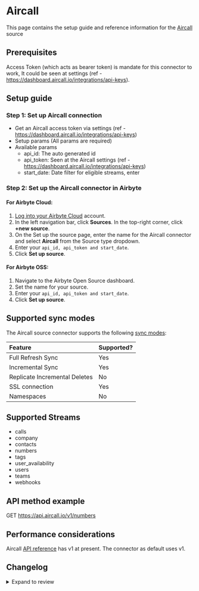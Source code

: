 # Aircall

This page contains the setup guide and reference information for the [Aircall](https://developer.aircall.io/api-references/#rest-api) source

## Prerequisites

Access Token (which acts as bearer token) is mandate for this connector to work, It could be seen at settings (ref - https://dashboard.aircall.io/integrations/api-keys).

## Setup guide

### Step 1: Set up Aircall connection

- Get an Aircall access token via settings (ref - https://dashboard.aircall.io/integrations/api-keys)
- Setup params (All params are required)
- Available params
  - api_id: The auto generated id
  - api_token: Seen at the Aircall settings (ref - https://dashboard.aircall.io/integrations/api-keys)
  - start_date: Date filter for eligible streams, enter

### Step 2: Set up the Aircall connector in Airbyte

#### For Airbyte Cloud:

1. [Log into your Airbyte Cloud](https://cloud.airbyte.io/workspaces) account.
2. In the left navigation bar, click **Sources**. In the top-right corner, click **+new source**.
3. On the Set up the source page, enter the name for the Aircall connector and select **Aircall** from the Source type dropdown.
4. Enter your `api_id, api_token and start_date`.
5. Click **Set up source**.

#### For Airbyte OSS:

1. Navigate to the Airbyte Open Source dashboard.
2. Set the name for your source.
3. Enter your `api_id, api_token and start_date`.
4. Click **Set up source**.

## Supported sync modes

The Aircall source connector supports the following [sync modes](https://docs.airbyte.com/cloud/core-concepts#connection-sync-modes):

| Feature                       | Supported? |
| :---------------------------- | :--------- |
| Full Refresh Sync             | Yes        |
| Incremental Sync              | Yes        |
| Replicate Incremental Deletes | No         |
| SSL connection                | Yes        |
| Namespaces                    | No         |

## Supported Streams

- calls
- company
- contacts
- numbers
- tags
- user_availability
- users
- teams
- webhooks

## API method example

GET https://api.aircall.io/v1/numbers

## Performance considerations

Aircall [API reference](https://api.aircall.io/v1) has v1 at present. The connector as default uses v1.

## Changelog

<details>
  <summary>Expand to review</summary>

| Version | Date       | Pull Request                                                                   | Subject                     |
| :------ | :--------- | :----------------------------------------------------------------------------- | :-------------------------- |
| 0.4.1 | 2025-09-02 | [65055](https://github.com/airbytehq/airbyte/pull/65055) | Update dependencies |
| 0.4.0 | 2024-08-23 | [44597](https://github.com/airbytehq/airbyte/pull/44597) | Refactor connector to manifest-only format |
| 0.3.0 | 2024-08-19 | [44437](https://github.com/airbytehq/airbyte/pull/44437) | Fix pagination |
| 0.2.12 | 2024-08-17 | [43879](https://github.com/airbytehq/airbyte/pull/43879) | Update dependencies |
| 0.2.11 | 2024-08-10 | [43482](https://github.com/airbytehq/airbyte/pull/43482) | Update dependencies |
| 0.2.10 | 2024-08-03 | [43101](https://github.com/airbytehq/airbyte/pull/43101) | Update dependencies |
| 0.2.9 | 2024-07-27 | [42743](https://github.com/airbytehq/airbyte/pull/42743) | Update dependencies |
| 0.2.8 | 2024-07-20 | [42357](https://github.com/airbytehq/airbyte/pull/42357) | Update dependencies |
| 0.2.7 | 2024-07-13 | [41708](https://github.com/airbytehq/airbyte/pull/41708) | Update dependencies |
| 0.2.6 | 2024-07-10 | [41448](https://github.com/airbytehq/airbyte/pull/41448) | Update dependencies |
| 0.2.5 | 2024-07-09 | [41156](https://github.com/airbytehq/airbyte/pull/41156) | Update dependencies |
| 0.2.4 | 2024-07-06 | [40801](https://github.com/airbytehq/airbyte/pull/40801) | Update dependencies |
| 0.2.3 | 2024-06-25 | [40503](https://github.com/airbytehq/airbyte/pull/40503) | Update dependencies |
| 0.2.2 | 2024-06-21 | [39920](https://github.com/airbytehq/airbyte/pull/39920) | Update dependencies |
| 0.2.2 | 2024-06-20 | [39681](https://github.com/airbytehq/airbyte/pull/39681) | Update dependencies |
| 0.2.1 | 2024-06-06 | [38454](https://github.com/airbytehq/airbyte/pull/38454) | [autopull] base image + poetry + up_to_date |
| 0.2.0   | 2023-06-20 | [Correcting availablity typo](https://github.com/airbytehq/airbyte/pull/27433) | Correcting availablity typo |
| 0.1.0   | 2023-04-19 | [Init](https://github.com/airbytehq/airbyte/pull/)                             | Initial commit              |

</details>
